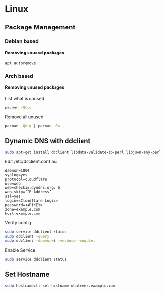 # Linux

## Package Management

### Debian based

#### Removing unused packages

``` bash
apt autoremove
```

### Arch based

#### Removing unused packages

List what is unused

```bash
pacman -Qdtq
```

Remove all unused

```bash
pacman -Qdtq | pacman -Rs -
```

## Dynamic DNS with ddclient

```bash
sudo apt-get install ddclient libdata-validate-ip-perl libjson-any-perl net-tools
```

Edit  /etc/ddclient.conf as:

```
daemon=1800
syslog=yes
protocol=cloudflare
use=web
web=checkip.dyndns.org/ 6
web-skip=‘IP Address’
ssl=yes
login=<Cloudflare Login>
password=<APIKEY>
zone=example.com
host.example.com
```

Verify config

```bash
sudo service ddclient status
sudo ddclient -query
sudo ddclient -daemon=0 -verbose -noquiet
```

Enable Service

```bash
sudo service ddclient status
```

## Set Hostname

```bash
sudo hostnamectl set-hostname whatever.example.com
```
